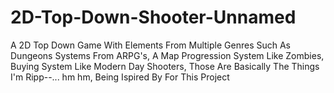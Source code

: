 # 2D-Top-Down-Shooter-Unnamed
A 2D Top Down Game With Elements From Multiple Genres Such As Dungeons Systems From ARPG's, A Map Progression System Like Zombies, Buying System Like Modern Day Shooters, Those Are Basically The Things I'm Ripp--... hm hm, Being Ispired By For This Project
